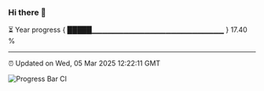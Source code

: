 ### Hi there 👋

⏳ Year progress { █████▁▁▁▁▁▁▁▁▁▁▁▁▁▁▁▁▁▁▁▁▁▁▁▁▁ } 17.40 %

---

⏰ Updated on Wed, 05 Mar 2025 12:22:11 GMT

![Progress Bar CI](https://github.com/code-lakshay/GitHub-Actions-Demo/workflows/Progress%20Bar%20CI/badge.svg)
